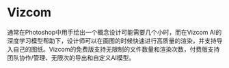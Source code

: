 # Vizcom

通常在Photoshop中用手绘出一个概念设计可能需要几个小时，而在Vizcom AI的深度学习模型帮助下，设计师可以在画图的时候快速进行高质量的渲染，并支持导入自己的图纸。Vizcom的免费版支持无限制的文件数量和渲染次数，付费版支持团队协作/管理、无限次的导出和自定义AI模型。